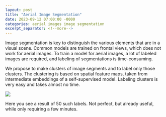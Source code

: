 ```yaml
---
layout: post
title: "Aerial Image Segmentation"
date: 2023-09-12 07:00:00 -0000
categories: aerial images image segmentation
excerpt_separator: <!--more-->
---
```


Image segmentation is key to distinguish the various elements that are in a visual scene. 
Common models are trained on frontal views, which does not work for aerial images. 
To train a model for aerial images, a lot of labeled images are required, and labeling of segmentations is time-consuming. 

We propose to make clusters of image segments and to label only those clusters. 
The clustering is based on spatial feature maps, taken from intermediate embeddings of a self-supervised model. 
Labeling clusters is very easy and takes almost no time. 

<img src="https://gertjanburghouts.github.io/pictures/aerial-segmentation.jpg">

Here you see a result of 50 such labels. 
Not perfect, but already useful, while only requiring a few minutes.  
